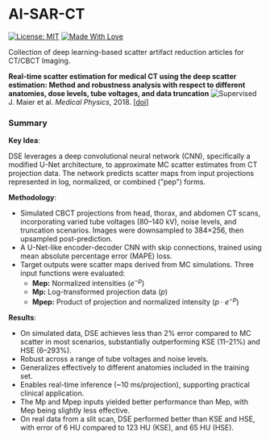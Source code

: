# AI-SAR-CT

[![License: MIT](https://img.shields.io/badge/License-MIT-green.svg)](https://opensource.org/licenses/MIT)
[![Made With Love](https://img.shields.io/badge/Made%20With-Love-red.svg)](https://github.com/chetanraj/awesome-github-badges)

Collection of deep learning-based scatter artifact reduction articles for CT/CBCT Imaging.

**Real-time scatter estimation for medical CT using the deep scatter estimation: Method and robustness analysis with respect to different anatomies, dose levels, tube voltages, and data truncation** <img src="https://img.shields.io/badge/Supervised-blue.svg" alt="Supervised"> \
J. Maier et al. *Medical Physics*, 2018. [[doi](https://doi.org/10.1002/mp.13274)]
### Summary

**Key Idea**:

DSE leverages a deep convolutional neural network (CNN), specifically a modified U-Net architecture, to approximate MC scatter estimates from CT projection data. The network predicts scatter maps from input projections represented in log, normalized, or combined ("pep") forms.

**Methodology**:

- Simulated CBCT projections from head, thorax, and abdomen CT scans, incorporating varied tube voltages (80–140 kV), noise levels, and truncation scenarios. Images were downsampled to 384×256, then upsampled post-prediction.
- A U-Net-like encoder-decoder CNN with skip connections, trained using mean absolute percentage error (MAPE) loss.
- Target outputs were scatter maps derived from MC simulations. Three input functions were evaluated:
    - **Mep:** Normalized intensities ($e^{-p}$)
    - **Mp:** Log-transformed projection data ($p$)
    - **Mpep:** Product of projection and normalized intensity ($p \cdot e^{-p}$)

**Results**:

- On simulated data, DSE achieves less than 2% error compared to MC scatter in most scenarios, substantially outperforming KSE (11–21%) and HSE (6–293%).
- Robust across a range of tube voltages and noise levels.
- Generalizes effectively to different anatomies included in the training set.
- Enables real-time inference (~10 ms/projection), supporting practical clinical application.
- The Mp and Mpep inputs yielded better performance than Mep, with Mep being slightly less effective.
- On real data from a slit scan, DSE performed better than KSE and HSE, with error of 6 HU compared to 123 HU (KSE), and 65 HU (HSE).

